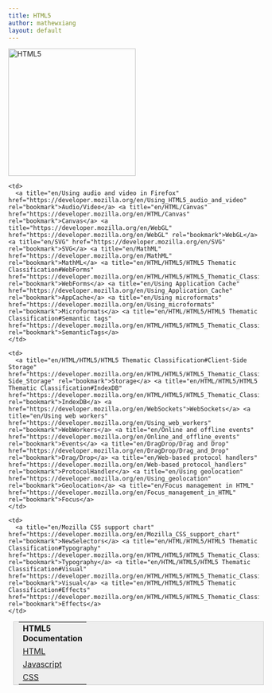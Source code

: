 ```yaml
---
title: HTML5
author: mathewxiang
layout: default
---
```

<img title="HTML5" src="http://www.w3.org/html/logo/downloads/HTML5_Logo_256.png" alt="HTML5" width="256" height="256" />

<table style="border: 1px solid #cccccc; margin: 0px 0px 10px 10px; padding: 0px 10px; background: #eeeeee none repeat scroll 0% 50%; clear: both; width: 100%; -moz-background-clip: -moz-initial; -moz-background-origin: -moz-initial; -moz-background-inline-policy: -moz-initial;" width="571">
  <tr>
    <td colspan="2">
      <strong>HTML5 Documentation</strong>
    </td>
  </tr>
  
  <tr>
    <td style="width: 100px;">
      <a title="en/HTML/HTML5/HTML5 Thematic Classification#HTML" href="https://developer.mozilla.org/en/HTML/HTML5/HTML5_Thematic_Classification#HTML" rel="bookmark">HTML</a>
    </td>
    
    <td>
      <a title="en/Using audio and video in Firefox" href="https://developer.mozilla.org/en/Using_HTML5_audio_and_video" rel="bookmark">Audio/Video</a> <a title="en/HTML/Canvas" href="https://developer.mozilla.org/en/HTML/Canvas" rel="bookmark">Canvas</a> <a title="https://developer.mozilla.org/en/WebGL" href="https://developer.mozilla.org/en/WebGL" rel="bookmark">WebGL</a> <a title="en/SVG" href="https://developer.mozilla.org/en/SVG" rel="bookmark">SVG</a> <a title="en/MathML" href="https://developer.mozilla.org/en/MathML" rel="bookmark">MathML</a> <a title="en/HTML/HTML5/HTML5 Thematic Classification#WebForms" href="https://developer.mozilla.org/en/HTML/HTML5/HTML5_Thematic_Classification#WebForms" rel="bookmark">WebForms</a> <a title="en/Using Application Cache" href="https://developer.mozilla.org/en/Using_Application_Cache" rel="bookmark">AppCache</a> <a title="en/Using microformats" href="https://developer.mozilla.org/en/Using_microformats" rel="bookmark">Microformats</a> <a title="en/HTML/HTML5/HTML5 Thematic Classification#Semantic tags" href="https://developer.mozilla.org/en/HTML/HTML5/HTML5_Thematic_Classification#Semantic_tags" rel="bookmark">SemanticTags</a>
    </td>
  </tr>
  
  <tr>
    <td style="width: 100px;">
      <a title="en/HTML/HTML5/HTML5 Thematic Classification#Javascript" href="https://developer.mozilla.org/en/HTML/HTML5/HTML5_Thematic_Classification#Javascript" rel="bookmark">Javascript</a>
    </td>
    
    <td>
      <a title="en/HTML/HTML5/HTML5 Thematic Classification#Client-Side Storage" href="https://developer.mozilla.org/en/HTML/HTML5/HTML5_Thematic_Classification#Client-Side_Storage" rel="bookmark">Storage</a> <a title="en/HTML/HTML5/HTML5 Thematic Classification#IndexDB" href="https://developer.mozilla.org/en/HTML/HTML5/HTML5_Thematic_Classification#IndexDB" rel="bookmark">IndexDB</a> <a href="https://developer.mozilla.org/en/WebSockets">WebSockets</a> <a title="en/Using web workers" href="https://developer.mozilla.org/en/Using_web_workers" rel="bookmark">WebWorkers</a> <a title="en/Online and offline events" href="https://developer.mozilla.org/en/Online_and_offline_events" rel="bookmark">Events</a> <a title="en/DragDrop/Drag and Drop" href="https://developer.mozilla.org/en/DragDrop/Drag_and_Drop" rel="bookmark">Drag/Drop</a> <a title="en/Web-based protocol handlers" href="https://developer.mozilla.org/en/Web-based_protocol_handlers" rel="bookmark">ProtocolHandler</a> <a title="en/Using geolocation" href="https://developer.mozilla.org/en/Using_geolocation" rel="bookmark">Geolocation</a> <a title="en/Focus management in HTML" href="https://developer.mozilla.org/en/Focus_management_in_HTML" rel="bookmark">Focus</a>
    </td>
  </tr>
  
  <tr>
    <td style="width: 100px;">
      <a title="en/HTML/HTML5/HTML5 Thematic Classification#CSS" href="https://developer.mozilla.org/en/HTML/HTML5/HTML5_Thematic_Classification#CSS" rel="bookmark">CSS</a>
    </td>
    
    <td>
      <a title="en/Mozilla CSS support chart" href="https://developer.mozilla.org/en/Mozilla_CSS_support_chart" rel="bookmark">NewSelectors</a> <a title="en/HTML/HTML5/HTML5 Thematic Classification#Typography" href="https://developer.mozilla.org/en/HTML/HTML5/HTML5_Thematic_Classification#Typography" rel="bookmark">Typography</a> <a title="en/HTML/HTML5/HTML5 Thematic Classification#Visual" href="https://developer.mozilla.org/en/HTML/HTML5/HTML5_Thematic_Classification#Visual" rel="bookmark">Visual</a> <a title="en/HTML/HTML5/HTML5 Thematic Classification#Effects" href="https://developer.mozilla.org/en/HTML/HTML5/HTML5_Thematic_Classification#Effects" rel="bookmark">Effects</a>
    </td>
  </tr>
</table>